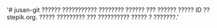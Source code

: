 '# jusan-git ?????? ??????????? ???????? ?????? ??? ?????? ????? ID ?? stepik.org. ????? ????????? ??? ?????????? ????? ? ???????.' 
